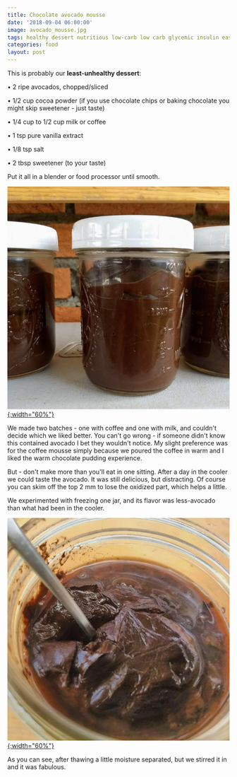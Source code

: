 ```yaml
---
title: Chocolate avocado mousse
date: '2018-09-04 06:00:00'
image: avocado_mousse.jpg
tags: healthy dessert nutritious low-carb low carb glycemic insulin easy quick simple
categories: food
layout: post
---
```


This is probably our **least-unhealthy dessert**:

• 2 ripe avocados, chopped/sliced

• 1/2 cup cocoa powder (if you use chocolate chips or baking chocolate you might skip sweetener - just taste)

• 1/4 cup to 1/2 cup milk or coffee

• 1 tsp pure vanilla extract

• 1/8 tsp salt

• 2 tbsp sweetener (to your taste)

Put it all in a blender or food processor until smooth.

[![](/images/avocado_mousse2_.jpg){:width="60%"}](/images/avocado_mousse2.jpg)

We made two batches - one with coffee and one with milk, and couldn't decide which we liked better. You can't go wrong - if someone didn't know this contained avocado I bet they wouldn't notice. My slight preference was for the coffee mousse simply because we poured the coffee in warm and I liked the warm chocolate pudding experience.

But - don't make more than you'll eat in one sitting.  After a day in the cooler we could taste the avocado. It was still delicious, but distracting. Of course you can skim off the top 2 mm to lose the oxidized part, which helps a little.

We experimented with freezing one jar, and its flavor was less-avocado than what had been in the cooler.

[![](/images/avocado_mousse_thaw_.jpg){:width="60%"}](/images/avocado_mousse_thaw.jpg)

As you can see, after thawing a little moisture separated, but we stirred it in and it was fabulous.